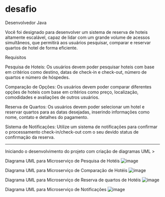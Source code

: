 # desafio
Desenvolvedor Java

Você foi designado para desenvolver um sistema de reserva de hoteis altamente escalável, capaz de lidar com um grande volume de acessos simultâneos, que permitirá aos usuários pesquisar, comparar e reservar quartos de hotel de forma eficiente.

Requisitos


Pesquisa de Hoteis: Os usuários devem poder pesquisar hoteis com base em critérios como destino, datas de check-in e check-out, número de quartos e número de hóspedes.


Comparação de Opções: Os usuários devem poder comparar diferentes opções de hoteis com base em critérios como preço, localização, comodidades e avaliações de outros usuários.


Reserva de Quartos: Os usuários devem poder selecionar um hotel e reservar quartos para as datas desejadas, inserindo informações como nome, contato e detalhes do pagamento.


Sistema de Notificações: Utilize um sistema de notificações para confirmar o processamento check-in/check-out com o seu devido status de confirmação da reserva.

------------------------------------------------------------------------------------------------------------------
Iniciando o desenvolvimento do projeto com criação de diagramas UML >

Diagrama UML para Microserviço de Pesquisa de Hotéis
![image](https://github.com/user-attachments/assets/2f89c28a-73c0-4c34-adac-40760d1d80f7)


Diagrama UML para Microserviço de Comparação de Hotéis
![image](https://github.com/user-attachments/assets/1ad49e40-aec5-4d4f-b4d1-51e8de22e4ab)


Diagrama UML para Microserviço de Reserva de quartos de Hotéis
![image](https://github.com/user-attachments/assets/8a5876c2-cb50-4880-8de1-2fccedd7b4c6)


Diagrama UML para Microserviço de Notificações
![image](https://github.com/user-attachments/assets/04e3bd37-89cf-4984-a6cd-2717a9084b35)


